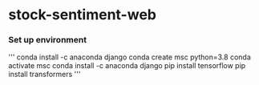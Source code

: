 # stock-sentiment-web
 
 ### Set up environment
 '''
 conda install -c anaconda django
 conda create msc python=3.8
 conda activate msc
 conda install -c anaconda django
 pip install tensorflow
 pip install transformers
 '''
 
